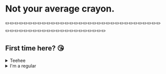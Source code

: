# Not your average crayon.

✏️✏️✏️✏️✏️✏️✏️✏️✏️✏️✏️✏️✏️✏️✏️✏️✏️✏️✏️✏️✏️✏️✏️✏️✏️✏️✏️✏️✏️✏️✏️✏️✏️✏️✏️✏️✏️✏️✏️✏️✏️✏️✏️✏️✏️✏️✏️✏️✏️✏️✏️✏️✏️✏️✏️✏️

## First time here? 😘

<details>
<summary>Teehee</summary>

```bash
$ npm install
```

```bash
$ yarn build
```

</details>

<details>
<summary>I'm a regular</summary>

// eventually to be push to pages

- `yarn start`

</details>




